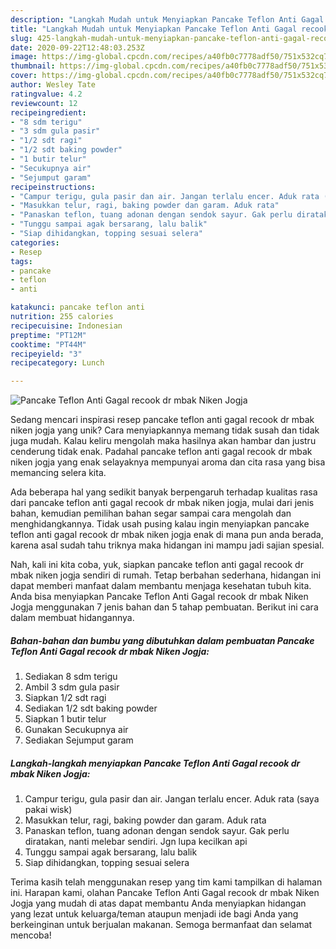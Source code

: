 ```yaml
---
description: "Langkah Mudah untuk Menyiapkan Pancake Teflon Anti Gagal recook dr mbak Niken Jogja Anti Gagal"
title: "Langkah Mudah untuk Menyiapkan Pancake Teflon Anti Gagal recook dr mbak Niken Jogja Anti Gagal"
slug: 425-langkah-mudah-untuk-menyiapkan-pancake-teflon-anti-gagal-recook-dr-mbak-niken-jogja-anti-gagal
date: 2020-09-22T12:48:03.253Z
image: https://img-global.cpcdn.com/recipes/a40fb0c7778adf50/751x532cq70/pancake-teflon-anti-gagal-recook-dr-mbak-niken-jogja-foto-resep-utama.jpg
thumbnail: https://img-global.cpcdn.com/recipes/a40fb0c7778adf50/751x532cq70/pancake-teflon-anti-gagal-recook-dr-mbak-niken-jogja-foto-resep-utama.jpg
cover: https://img-global.cpcdn.com/recipes/a40fb0c7778adf50/751x532cq70/pancake-teflon-anti-gagal-recook-dr-mbak-niken-jogja-foto-resep-utama.jpg
author: Wesley Tate
ratingvalue: 4.2
reviewcount: 12
recipeingredient:
- "8 sdm terigu"
- "3 sdm gula pasir"
- "1/2 sdt ragi"
- "1/2 sdt baking powder"
- "1 butir telur"
- "Secukupnya air"
- "Sejumput garam"
recipeinstructions:
- "Campur terigu, gula pasir dan air. Jangan terlalu encer. Aduk rata (saya pakai wisk)"
- "Masukkan telur, ragi, baking powder dan garam. Aduk rata"
- "Panaskan teflon, tuang adonan dengan sendok sayur. Gak perlu diratakan, nanti melebar sendiri. Jgn lupa kecilkan api"
- "Tunggu sampai agak bersarang, lalu balik"
- "Siap dihidangkan, topping sesuai selera"
categories:
- Resep
tags:
- pancake
- teflon
- anti

katakunci: pancake teflon anti 
nutrition: 255 calories
recipecuisine: Indonesian
preptime: "PT12M"
cooktime: "PT44M"
recipeyield: "3"
recipecategory: Lunch

---
```



![Pancake Teflon Anti Gagal recook dr mbak Niken Jogja](https://img-global.cpcdn.com/recipes/a40fb0c7778adf50/751x532cq70/pancake-teflon-anti-gagal-recook-dr-mbak-niken-jogja-foto-resep-utama.jpg)

Sedang mencari inspirasi resep pancake teflon anti gagal recook dr mbak niken jogja yang unik? Cara menyiapkannya memang tidak susah dan tidak juga mudah. Kalau keliru mengolah maka hasilnya akan hambar dan justru cenderung tidak enak. Padahal pancake teflon anti gagal recook dr mbak niken jogja yang enak selayaknya mempunyai aroma dan cita rasa yang bisa memancing selera kita.



Ada beberapa hal yang sedikit banyak berpengaruh terhadap kualitas rasa dari pancake teflon anti gagal recook dr mbak niken jogja, mulai dari jenis bahan, kemudian pemilihan bahan segar sampai cara mengolah dan menghidangkannya. Tidak usah pusing kalau ingin menyiapkan pancake teflon anti gagal recook dr mbak niken jogja enak di mana pun anda berada, karena asal sudah tahu triknya maka hidangan ini mampu jadi sajian spesial.


Nah, kali ini kita coba, yuk, siapkan pancake teflon anti gagal recook dr mbak niken jogja sendiri di rumah. Tetap berbahan sederhana, hidangan ini dapat memberi manfaat dalam membantu menjaga kesehatan tubuh kita. Anda bisa menyiapkan Pancake Teflon Anti Gagal recook dr mbak Niken Jogja menggunakan 7 jenis bahan dan 5 tahap pembuatan. Berikut ini cara dalam membuat hidangannya.

<!--inarticleads1-->

##### Bahan-bahan dan bumbu yang dibutuhkan dalam pembuatan Pancake Teflon Anti Gagal recook dr mbak Niken Jogja:

1. Sediakan 8 sdm terigu
1. Ambil 3 sdm gula pasir
1. Siapkan 1/2 sdt ragi
1. Sediakan 1/2 sdt baking powder
1. Siapkan 1 butir telur
1. Gunakan Secukupnya air
1. Sediakan Sejumput garam




<!--inarticleads2-->

##### Langkah-langkah menyiapkan Pancake Teflon Anti Gagal recook dr mbak Niken Jogja:

1. Campur terigu, gula pasir dan air. Jangan terlalu encer. Aduk rata (saya pakai wisk)
1. Masukkan telur, ragi, baking powder dan garam. Aduk rata
1. Panaskan teflon, tuang adonan dengan sendok sayur. Gak perlu diratakan, nanti melebar sendiri. Jgn lupa kecilkan api
1. Tunggu sampai agak bersarang, lalu balik
1. Siap dihidangkan, topping sesuai selera




Terima kasih telah menggunakan resep yang tim kami tampilkan di halaman ini. Harapan kami, olahan Pancake Teflon Anti Gagal recook dr mbak Niken Jogja yang mudah di atas dapat membantu Anda menyiapkan hidangan yang lezat untuk keluarga/teman ataupun menjadi ide bagi Anda yang berkeinginan untuk berjualan makanan. Semoga bermanfaat dan selamat mencoba!

